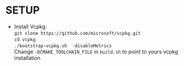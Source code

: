 # SETUP

- Install Vcpkg:  
`git clone https://github.com/microsoft/vcpkg.git`  
`cd vcpkg`  
`./bootstrap-vcpkg.sh  -disableMetrics`  
Change `-DCMAKE_TOOLCHAIN_FILE` in `build.sh` to point to yours vcpkg installation  
